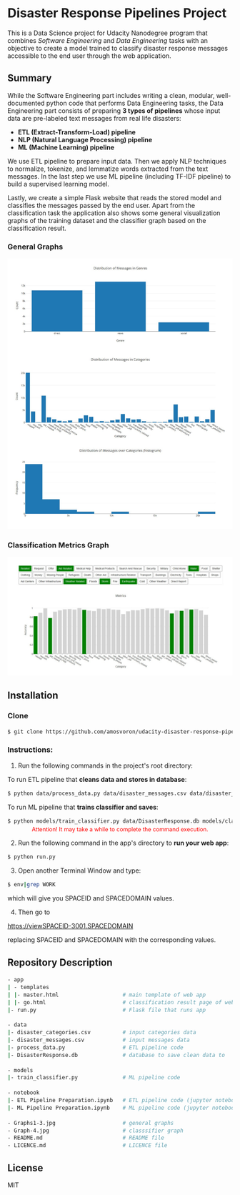 # Disaster Response Pipelines Project
This is a Data Science project for Udacity Nanodegree program that combines *Software Engineering* and *Data Engineering* tasks with an objective to create a model trained to classify disaster response messages accessible to the end user through the web application.

## Summary

While the Software Engineering part includes writing a clean, modular, well-documented python code that performs Data Engineering tasks, the Data Engineering part consists of preparing **3 types of pipelines** whose input data are pre-labeled text messages from real life disasters:

   - **ETL (Extract-Transform-Load) pipeline**
   - **NLP (Natural Language Processing) pipeline**
   - **ML (Machine Learning) pipeline**

We use ETL pipeline to prepare input data. Then we apply NLP techniques to normalize, tokenize, and lemmatize words extracted from the text messages. In the last step we use ML pipeline (including TF-IDF pipeline) to build a supervised learning model. 

Lastly, we create a simple Flask website that reads the stored model and classifies the messages passed by the end user. Apart from the classification task the application also shows some general visualization graphs of the training dataset and the classifier graph based on the classification result.

### General Graphs

<div align="center">
  <img src="Graphs1-3.jpg">
</div>

### Classification Metrics Graph

<div align="center">
  <img src="Graph-4.jpg">
</div>

## Installation
### Clone
```sh
$ git clone https://github.com/amosvoron/udacity-disaster-response-pipelines.git
```

### Instructions:
1. Run the following commands in the project's root directory:

To run ETL pipeline that **cleans data and stores in database**:
    
```sh
$ python data/process_data.py data/disaster_messages.csv data/disaster_categories.csv data/DisasterResponse.db
```
To run ML pipeline that **trains classifier and saves**:
    
```sh
$ python models/train_classifier.py data/DisasterResponse.db models/classifier.pkl
```

<p align="center" style="margin-top:-10px; color:red; font-size:0.9em">Attention! It may take a while to complete the command execution.</p>

2. Run the following command in the app's directory to **run your web app**:

```sh
$ python run.py
```
3. Open another Terminal Window and type:

```sh
$ env|grep WORK
```
which will give you SPACEID and SPACEDOMAIN values.

4. Then go to 

https://viewSPACEID-3001.SPACEDOMAIN 

replacing SPACEID and SPACEDOMAIN with the corresponding values. 

## Repository Description

```sh
- app
| - templates
| |- master.html                    # main template of web app
| |- go.html                        # classification result page of web app
|- run.py                           # Flask file that runs app

- data
|- disaster_categories.csv          # input categories data 
|- disaster_messages.csv            # input messages data
|- process_data.py                  # ETL pipeline code
|- DisasterResponse.db              # database to save clean data to

- models
|- train_classifier.py              # ML pipeline code

- notebook
|- ETL Pipeline Preparation.ipynb   # ETL pipeline code (jupyter notebook file)
|- ML Pipeline Preparation.ipynb    # ML pipeline code (jupyter notebook file) 

- Graphs1-3.jpg                     # general graphs
- Graph-4.jpg                       # classsifier graph
- README.md                         # README file
- LICENCE.md                        # LICENCE file
```

## License

MIT
